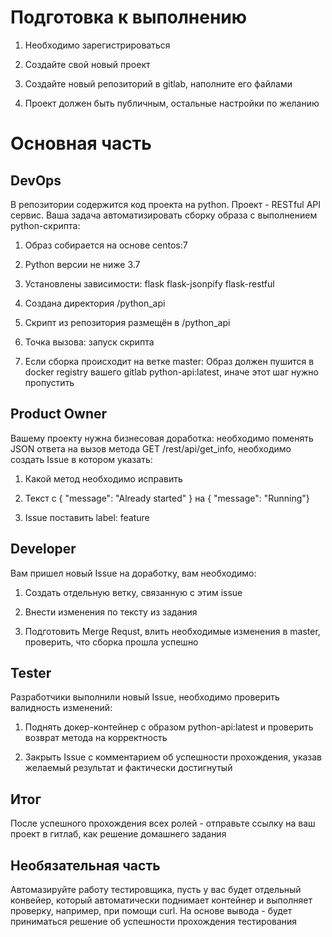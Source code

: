 # Подготовка к выполнению

1. Необходимо зарегистрироваться
   
2. Создайте свой новый проект

3. Создайте новый репозиторий в gitlab, наполните его файлами

4. Проект должен быть публичным, остальные настройки по желанию

# Основная часть

## DevOps

В репозитории содержится код проекта на python. Проект - RESTful API сервис. Ваша задача автоматизировать сборку образа с выполнением python-скрипта:

1. Образ собирается на основе centos:7

2. Python версии не ниже 3.7

3. Установлены зависимости: flask flask-jsonpify flask-restful

4. Создана директория /python_api

5. Скрипт из репозитория размещён в /python_api

6. Точка вызова: запуск скрипта

7. Если сборка происходит на ветке master: Образ должен пушится в docker registry вашего gitlab python-api:latest, иначе этот шаг нужно пропустить

## Product Owner

Вашему проекту нужна бизнесовая доработка: необходимо поменять JSON ответа на вызов метода GET /rest/api/get_info, необходимо создать Issue в котором указать:

1. Какой метод необходимо исправить

2. Текст с { "message": "Already started" } на { "message": "Running"}

3. Issue поставить label: feature

## Developer

Вам пришел новый Issue на доработку, вам необходимо:

1. Создать отдельную ветку, связанную с этим issue

2. Внести изменения по тексту из задания

3. Подготовить Merge Requst, влить необходимые изменения в master, проверить, что сборка прошла успешно

## Tester

Разработчики выполнили новый Issue, необходимо проверить валидность изменений:

1. Поднять докер-контейнер с образом python-api:latest и проверить возврат метода на корректность

2. Закрыть Issue с комментарием об успешности прохождения, указав желаемый результат и фактически достигнутый

## Итог

После успешного прохождения всех ролей - отправьте ссылку на ваш проект в гитлаб, как решение домашнего задания

## Необязательная часть

Автомазируйте работу тестировщика, пусть у вас будет отдельный конвейер, который автоматически поднимает контейнер и выполняет проверку, например, при помощи curl. На основе вывода - будет приниматься решение об успешности прохождения тестирования